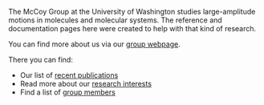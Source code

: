 
The McCoy Group at the University of Washington studies large-amplitude motions in molecules and molecular systems.
The reference and documentation pages here were created to help with that kind of research.

You can find more about us via our [group webpage](https://blogs.uw.edu/mccoygrp/). 

There you can find:
 * Our list of [recent publications](https://blogs.uw.edu/mccoygrp/publications/)
 * Read more about our [research interests](https://blogs.uw.edu/mccoygrp/research-interests/)
 * Find a list of [group members](https://blogs.uw.edu/mccoygrp/about-us/current-group-members/)